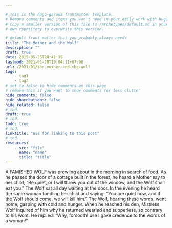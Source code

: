 ```yaml
---

# This is the hugo-garuda frontmatter template.
# Remove comments and items you won't need in your daily work with Hugo.
# Copy a smaller version of this file to /archetypes/default.md in your
# own repository to overwrite this version.

# default front matter that you probably always need:
title: "The Mother and the Wolf"
description: ""
draft: true
date: 2015-05-25T20:41:35
lastmod: 2021-01-20T19:04:11+07:00
url: /2021/01/the-mother-and-the-wolf
tags:
    - tag1
    - tag2
# set to false to hide comments on this page
# remove this if you want to show comments for less clutter
hide_comments: false
hide_sharebuttons: false
hide_related: false
# tbd.
draft: true
# tbd.
todo: true
# tbd.
linktitle: "use for linking to this post"
# tbd.
resources:
    - src: "file"
      name: "name"
      title: "title"
---
```

A FAMISHED WOLF was prowling about in the morning in search of food. As he passed the door of a cottage built in the forest, he heard a Mother say to her child, “Be quiet, or I will throw you out of the window, and the Wolf shall eat you.” The Wolf sat all day waiting at the door. In the evening he heard the same woman fondling her child and saying: “You are quiet now, and if the Wolf should come, we will kill him.” The Wolf, hearing these words, went home, gasping with cold and hunger. When he reached his den, Mistress Wolf inquired of him why he returned wearied and supperless, so contrary to his wont. He replied: “Why, forsooth! use I gave credence to the words of a woman!”
